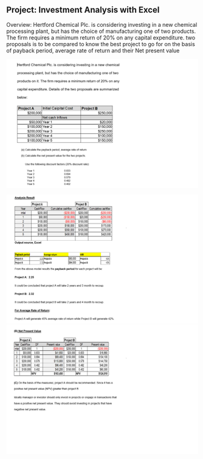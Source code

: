 ## Project: Investment Analysis with Excel
Overview: Hertford Chemical Plc. is considering investing in a new chemical processing plant, but has the choice of manufacturing one of two products. The firm requires a minimum return of 20% on any capital expenditure. two proposals is to be compared to know the best project to go for on the basis of payback period, average rate of return and their Net present value


![](https://github.com/Hiibee/DASHBOARD/blob/main/FQ1.png)

![](https://github.com/Hiibee/DASHBOARD/blob/main/FA1.png)
![](https://github.com/Hiibee/DASHBOARD/blob/main/FA2.png)
